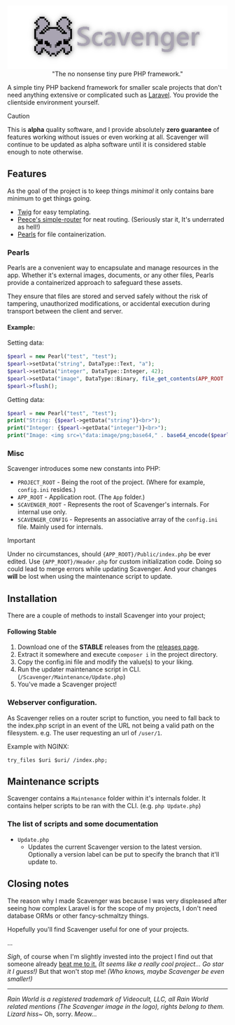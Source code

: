<p align="center">
    <img src=".github/logo.png" alt="Scavenger"><br>
  "The no nonsense tiny pure PHP framework."
</p>

A simple tiny PHP backend framework for smaller scale projects that don't need anything extensive or complicated
such
as [Laravel](https://github.com/laravel/laravel). You provide the clientside environment yourself.

> [!CAUTION]
> This is **alpha** quality software, and I provide absolutely **zero guarantee** of features working without issues or
> even
> working at all. Scavenger will continue to be updated as alpha software until it is considered stable enough to note
> otherwise.

## Features

As the goal of the project is to keep things _minimal_ it only contains bare minimum to get things going.

- [Twig](https://twig.symfony.com/) for easy templating.
- [Peece's simple-router](https://github.com/skipperbent/simple-php-router) for neat routing. (Seriously star it, It's
  underrated as hell!)
- [Pearls](#pearls) for file containerization.

### Pearls

Pearls are a convenient way to encapsulate and manage resources in the app. Whether it's external images, documents, or
any other files, Pearls provide a containerized approach to safeguard these assets.

They ensure that files are stored and served safely without the risk of tampering, unauthorized modifications, or
accidental execution during transport between the client and server.

#### Example:

Setting data:

```php
$pearl = new Pearl("test", "test");
$pearl->setData("string", DataType::Text, "a");
$pearl->setData("integer", DataType::Integer, 42);
$pearl->setData("image", DataType::Binary, file_get_contents(APP_ROOT . "/test.png"));
$pearl->flush();
```

Getting data:

```php
$pearl = new Pearl("test", "test");
print("String: {$pearl->getData("string")}<br>");
print("Integer: {$pearl->getData("integer")}<br>");
print("Image: <img src=\"data:image/png;base64," . base64_encode($pearl->getData("image")) . "\" \>");
```

### Misc

Scavenger introduces some new constants into PHP:

- `PROJECT_ROOT` - Being the root of the project. (Where for example, `config.ini` resides.)
- `APP_ROOT` - Application root. (The `App` folder.)
- `SCAVENGER_ROOT` - Represents the root of Scavenger's internals. For internal use only.
- `SCAVENGER_CONFIG` - Represents an associative array of the `config.ini` file. Mainly used for internals.

> [!IMPORTANT]
> Under no circumstances, should `{APP_ROOT}/Public/index.php` be ever edited. Use `{APP_ROOT}/Header.php` for custom
> initialization code. Doing so could lead to merge errors while updating Scavenger. And your changes **will** be lost
> when using the maintenance script to update.

## Installation

There are a couple of methods to install Scavenger into your project;

#### Following Stable

1. Download one of the **STABLE** releases from
   the [releases page](https://github.com/misleadingname/scavenger/releases).
2. Extract it somewhere and execute `composer i` in the project directory.
3. Copy the config.ini file and modify the value(s) to your liking.
4. Run the updater maintenance script in CLI. (`/Scavenger/Maintenance/Update.php`)
5. You've made a Scavenger project!

### Webserver configuration.

As Scavenger relies on a router script to function, you need to fall back to the index.php script in an event of the URL
not being a valid path on the filesystem. e.g. The user requesting an url of `/user/1`.

Example with NGINX:

```nginx
try_files $uri $uri/ /index.php;
```

## Maintenance scripts

Scavenger contains a `Maintenance` folder within it's internals folder. It contains helper scripts to be ran with the
CLI. (e.g. `php Update.php`)

### The list of scripts and some documentation

- `Update.php`
    - Updates the current Scavenger version to the latest version. Optionally a version label can be put to specify the
      branch that it'll update to.

## Closing notes

The reason why I made Scavenger was because I was very displeased after seeing how complex Laravel is for the scope of
my projects, I don't need database ORMs or other fancy-schmaltzy things.

Hopefully you'll find Scavenger useful for one of your projects.

...

[//]: # (> [!NOTE])
_Sigh_, of course when I'm slightly invested into the project I find out that someone
already [beat me to it.](https://codeigniter.com/) _(It seems like a really cool project... Go star it I guess!)_ But
that won't stop me! _(Who knows, maybe Scavenger be even smaller!)_

---

_Rain World is a registered trademark of Videocult, LLC, all Rain World related mentions (The Scavenger image in the
logo), rights belong to them._  
_Lizard hiss~_ Oh, sorry. _Meow..._
